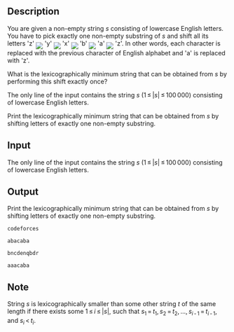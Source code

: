 ## Description

<div><p>You are given a non-empty string <span class="tex-span"><i>s</i></span> consisting of lowercase English letters. You have to pick <span class="tex-font-style-bf">exactly one non-empty substring</span> of <span class="tex-span"><i>s</i></span> and shift all its letters '<span class="tex-font-style-tt">z</span>' <img align="middle" class="tex-formula" src="file://ptPyKAXg.png" style="max-width: 100.0%;max-height: 100.0%;"> '<span class="tex-font-style-tt">y</span>' <img align="middle" class="tex-formula" src="file://nqzHqs83.png" style="max-width: 100.0%;max-height: 100.0%;"> '<span class="tex-font-style-tt">x</span>' <img align="middle" class="tex-formula" src="file://BjVBSvnR.png" style="max-width: 100.0%;max-height: 100.0%;"> '<span class="tex-font-style-tt">b</span>' <img align="middle" class="tex-formula" src="file://vsM4cYZK.png" style="max-width: 100.0%;max-height: 100.0%;"> '<span class="tex-font-style-tt">a</span>' <img align="middle" class="tex-formula" src="file://Hotjggky.png" style="max-width: 100.0%;max-height: 100.0%;"> '<span class="tex-font-style-tt">z</span>'. In other words, each character is replaced with the previous character of English alphabet and '<span class="tex-font-style-tt">a</span>' is replaced with '<span class="tex-font-style-tt">z</span>'.</p><p>What is the lexicographically minimum string that can be obtained from <span class="tex-span"><i>s</i></span> by performing this shift exactly once?</p></div><div class="input-specification"><p>The only line of the input contains the string <span class="tex-span"><i>s</i></span> (<span class="tex-span">1 ≤ |<i>s</i>| ≤ 100 000</span>) consisting of lowercase English letters.</p></div><div class="output-specification"><p>Print the lexicographically minimum string that can be obtained from <span class="tex-span"><i>s</i></span> by shifting letters of exactly one non-empty substring.</p></div>

## Input

<p>The only line of the input contains the string <span class="tex-span"><i>s</i></span> (<span class="tex-span">1 ≤ |<i>s</i>| ≤ 100 000</span>) consisting of lowercase English letters.</p>

## Output

<p>Print the lexicographically minimum string that can be obtained from <span class="tex-span"><i>s</i></span> by shifting letters of exactly one non-empty substring.</p>





```input1
codeforces

```




```input2
abacaba

```




```output1
bncdenqbdr

```




```output2
aaacaba

```



## Note

<p>String <span class="tex-span"><i>s</i></span> is lexicographically smaller than some other string <span class="tex-span"><i>t</i></span> of the same length if there exists some <span class="tex-span">1 ≤ <i>i</i> ≤ |<i>s</i>|</span>, such that <span class="tex-span"><i>s</i><sub class="lower-index">1</sub> = <i>t</i><sub class="lower-index">1</sub>, <i>s</i><sub class="lower-index">2</sub> = <i>t</i><sub class="lower-index">2</sub>, ..., <i>s</i><sub class="lower-index"><i>i</i> - 1</sub> = <i>t</i><sub class="lower-index"><i>i</i> - 1</sub></span>, and <span class="tex-span"><i>s</i><sub class="lower-index"><i>i</i></sub> &lt; <i>t</i><sub class="lower-index"><i>i</i></sub></span>.</p>
